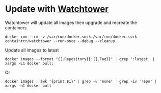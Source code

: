 # Update with [Watchtower](https://github.com/containrrr/watchtower)
Watchtower will update all images then upgrade and recreate the containers.
```
docker run --rm -v /var/run/docker.sock:/var/run/docker.sock containrrr/watchtower --run-once --debug --cleanup
```

Update all images to latest
```
docker images --format "{{.Repository}}:{{.Tag}}" | grep ':latest' | xargs -L1 docker pull;
```
Or
```
docker images | awk '{print $1}' | grep -v 'none' | grep -iv 'repo' | xargs -n1 docker pull
```
